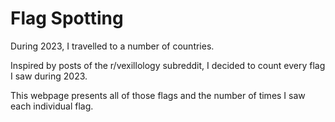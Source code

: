 # Flag Spotting

During 2023, I travelled to a number of countries.

Inspired by posts of the r/vexillology subreddit, I decided to count every flag I saw during 2023.

This webpage presents all of those flags and the number of times I saw each individual flag.
